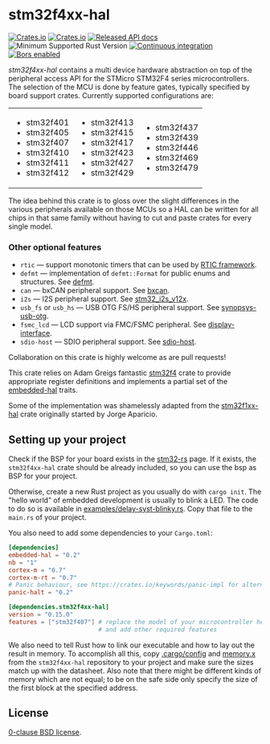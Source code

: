 stm32f4xx-hal
=============

[![Crates.io](https://img.shields.io/crates/d/stm32f4xx-hal.svg)](https://crates.io/crates/stm32f4xx-hal)
[![Crates.io](https://img.shields.io/crates/v/stm32f4xx-hal.svg)](https://crates.io/crates/stm32f4xx-hal)
[![Released API docs](https://docs.rs/stm32f4xx-hal/badge.svg)](https://docs.rs/stm32f4xx-hal)
![Minimum Supported Rust Version](https://img.shields.io/badge/rustc-1.51+-blue.svg)
[![Continuous integration](https://github.com/stm32-rs/stm32f4xx-hal/workflows/Continuous%20integration/badge.svg)](https://github.com/stm32-rs/stm32f4xx-hal)
[![Bors enabled](https://bors.tech/images/badge_small.svg)](https://app.bors.tech/repositories/24794)

_stm32f4xx-hal_ contains a multi device hardware abstraction on top of the
peripheral access API for the STMicro STM32F4 series microcontrollers. The
selection of the MCU is done by feature gates, typically specified by board
support crates. Currently supported configurations are:

<table>
<tr>
<td>

* stm32f401
* stm32f405
* stm32f407
* stm32f410
* stm32f411
* stm32f412
<td>

* stm32f413
* stm32f415
* stm32f417
* stm32f423
* stm32f427
* stm32f429
<td>

* stm32f437
* stm32f439
* stm32f446
* stm32f469
* stm32f479
</tr>
</table>

The idea behind this crate is to gloss over the slight differences in the
various peripherals available on those MCUs so a HAL can be written for all
chips in that same family without having to cut and paste crates for every
single model.

### Other optional features

* `rtic` — support monotonic timers that can be used by [RTIC framework](https://crates.io/crates/cortex-m-rtic).
* `defmt` — implementation of `defmt::Format` for public enums and structures. See [defmt](https://crates.io/crates/defmt).
* `can` — bxCAN peripheral support. See [bxcan](https://crates.io/crates/bxcan).
* `i2s` — I2S peripheral support. See [stm32_i2s_v12x](https://crates.io/crates/stm32_i2s_v12x).
* `usb_fs` or `usb_hs` — USB OTG FS/HS peripheral support. See [synopsys-usb-otg](https://crates.io/crates/synopsys-usb-otg).
* `fsmc_lcd` — LCD support via FMC/FSMC peripheral. See [display-interface](https://crates.io/crates/display-interface).
* `sdio-host` — SDIO peripheral support. See [sdio-host](https://crates.io/crates/sdio-host).

Collaboration on this crate is highly welcome as are pull requests!

This crate relies on Adam Greigs fantastic [stm32f4][] crate to provide
appropriate register definitions and implements a partial set of the
[embedded-hal][] traits.

Some of the implementation was shamelessly adapted from the [stm32f1xx-hal][]
crate originally started by Jorge Aparicio.

[stm32f4]: https://crates.io/crates/stm32f4
[stm32f1xx-hal]: https://github.com/stm32-rs/stm32f1xx-hal
[embedded-hal]: https://github.com/rust-embedded/embedded-hal

Setting up your project
-------

Check if the BSP for your board exists in the
[stm32-rs](https://github.com/stm32-rs) page.
If it exists, the `stm32f4xx-hal` crate should be already included, so you can
use the bsp as BSP for your project.

Otherwise, create a new Rust project as you usually do with `cargo init`. The
"hello world" of embedded development is usually to blink a LED. The code to do
so is available in [examples/delay-syst-blinky.rs](examples/delay-syst-blinky.rs).
Copy that file to the `main.rs` of your project.

You also need to add some dependencies to your `Cargo.toml`:

```toml
[dependencies]
embedded-hal = "0.2"
nb = "1"
cortex-m = "0.7"
cortex-m-rt = "0.7"
# Panic behaviour, see https://crates.io/keywords/panic-impl for alternatives
panic-halt = "0.2"

[dependencies.stm32f4xx-hal]
version = "0.15.0"
features = ["stm32f407"] # replace the model of your microcontroller here
                         # and add other required features
```

We also need to tell Rust how to link our executable and how to lay out the
result in memory. To accomplish all this, copy [.cargo/config](.cargo/config)
and [memory.x](memory.x) from the `stm32f4xx-hal` repository to your project and make sure the sizes match up with the datasheet. Also note that there might be different kinds of memory which are not equal; to be on the safe side only specify the size of the first block at the specified address.

License
-------

[0-clause BSD license](LICENSE-0BSD.txt).
